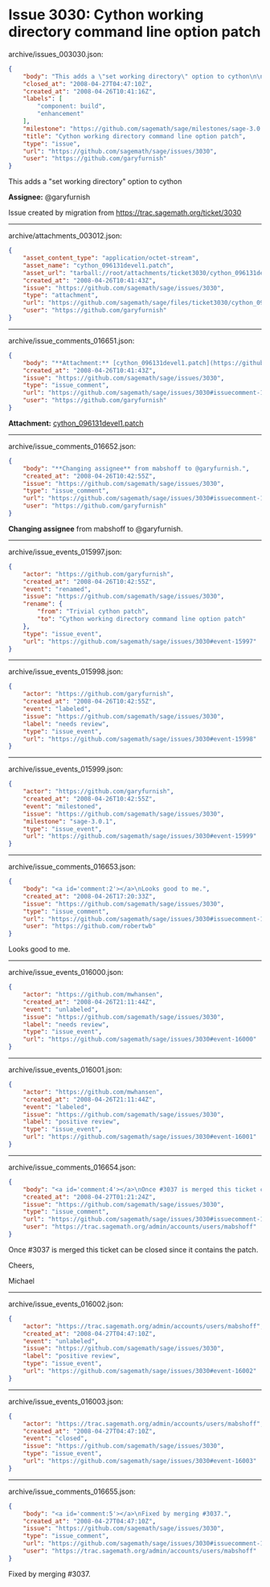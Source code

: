 # Issue 3030: Cython working directory command line option patch

archive/issues_003030.json:
```json
{
    "body": "This adds a \"set working directory\" option to cython\n\n**Assignee:** @garyfurnish\n\nIssue created by migration from https://trac.sagemath.org/ticket/3030\n\n",
    "closed_at": "2008-04-27T04:47:10Z",
    "created_at": "2008-04-26T10:41:16Z",
    "labels": [
        "component: build",
        "enhancement"
    ],
    "milestone": "https://github.com/sagemath/sage/milestones/sage-3.0.1",
    "title": "Cython working directory command line option patch",
    "type": "issue",
    "url": "https://github.com/sagemath/sage/issues/3030",
    "user": "https://github.com/garyfurnish"
}
```
This adds a "set working directory" option to cython

**Assignee:** @garyfurnish

Issue created by migration from https://trac.sagemath.org/ticket/3030





---

archive/attachments_003012.json:
```json
{
    "asset_content_type": "application/octet-stream",
    "asset_name": "cython_096131devel1.patch",
    "asset_url": "tarball://root/attachments/ticket3030/cython_096131devel1.patch",
    "created_at": "2008-04-26T10:41:43Z",
    "issue": "https://github.com/sagemath/sage/issues/3030",
    "type": "attachment",
    "url": "https://github.com/sagemath/sage/files/ticket3030/cython_096131devel1.patch",
    "user": "https://github.com/garyfurnish"
}
```



---

archive/issue_comments_016651.json:
```json
{
    "body": "**Attachment:** [cython_096131devel1.patch](https://github.com/sagemath/sage/files/ticket3030/cython_096131devel1.patch)",
    "created_at": "2008-04-26T10:41:43Z",
    "issue": "https://github.com/sagemath/sage/issues/3030",
    "type": "issue_comment",
    "url": "https://github.com/sagemath/sage/issues/3030#issuecomment-16651",
    "user": "https://github.com/garyfurnish"
}
```

**Attachment:** [cython_096131devel1.patch](https://github.com/sagemath/sage/files/ticket3030/cython_096131devel1.patch)



---

archive/issue_comments_016652.json:
```json
{
    "body": "**Changing assignee** from mabshoff to @garyfurnish.",
    "created_at": "2008-04-26T10:42:55Z",
    "issue": "https://github.com/sagemath/sage/issues/3030",
    "type": "issue_comment",
    "url": "https://github.com/sagemath/sage/issues/3030#issuecomment-16652",
    "user": "https://github.com/garyfurnish"
}
```

**Changing assignee** from mabshoff to @garyfurnish.



---

archive/issue_events_015997.json:
```json
{
    "actor": "https://github.com/garyfurnish",
    "created_at": "2008-04-26T10:42:55Z",
    "event": "renamed",
    "issue": "https://github.com/sagemath/sage/issues/3030",
    "rename": {
        "from": "Trivial cython patch",
        "to": "Cython working directory command line option patch"
    },
    "type": "issue_event",
    "url": "https://github.com/sagemath/sage/issues/3030#event-15997"
}
```



---

archive/issue_events_015998.json:
```json
{
    "actor": "https://github.com/garyfurnish",
    "created_at": "2008-04-26T10:42:55Z",
    "event": "labeled",
    "issue": "https://github.com/sagemath/sage/issues/3030",
    "label": "needs review",
    "type": "issue_event",
    "url": "https://github.com/sagemath/sage/issues/3030#event-15998"
}
```



---

archive/issue_events_015999.json:
```json
{
    "actor": "https://github.com/garyfurnish",
    "created_at": "2008-04-26T10:42:55Z",
    "event": "milestoned",
    "issue": "https://github.com/sagemath/sage/issues/3030",
    "milestone": "sage-3.0.1",
    "type": "issue_event",
    "url": "https://github.com/sagemath/sage/issues/3030#event-15999"
}
```



---

archive/issue_comments_016653.json:
```json
{
    "body": "<a id='comment:2'></a>\nLooks good to me.",
    "created_at": "2008-04-26T17:20:33Z",
    "issue": "https://github.com/sagemath/sage/issues/3030",
    "type": "issue_comment",
    "url": "https://github.com/sagemath/sage/issues/3030#issuecomment-16653",
    "user": "https://github.com/robertwb"
}
```

<a id='comment:2'></a>
Looks good to me.



---

archive/issue_events_016000.json:
```json
{
    "actor": "https://github.com/mwhansen",
    "created_at": "2008-04-26T21:11:44Z",
    "event": "unlabeled",
    "issue": "https://github.com/sagemath/sage/issues/3030",
    "label": "needs review",
    "type": "issue_event",
    "url": "https://github.com/sagemath/sage/issues/3030#event-16000"
}
```



---

archive/issue_events_016001.json:
```json
{
    "actor": "https://github.com/mwhansen",
    "created_at": "2008-04-26T21:11:44Z",
    "event": "labeled",
    "issue": "https://github.com/sagemath/sage/issues/3030",
    "label": "positive review",
    "type": "issue_event",
    "url": "https://github.com/sagemath/sage/issues/3030#event-16001"
}
```



---

archive/issue_comments_016654.json:
```json
{
    "body": "<a id='comment:4'></a>\nOnce #3037 is merged this ticket can be closed since it contains the patch.\n\nCheers,\n\nMichael",
    "created_at": "2008-04-27T01:21:24Z",
    "issue": "https://github.com/sagemath/sage/issues/3030",
    "type": "issue_comment",
    "url": "https://github.com/sagemath/sage/issues/3030#issuecomment-16654",
    "user": "https://trac.sagemath.org/admin/accounts/users/mabshoff"
}
```

<a id='comment:4'></a>
Once #3037 is merged this ticket can be closed since it contains the patch.

Cheers,

Michael



---

archive/issue_events_016002.json:
```json
{
    "actor": "https://trac.sagemath.org/admin/accounts/users/mabshoff",
    "created_at": "2008-04-27T04:47:10Z",
    "event": "unlabeled",
    "issue": "https://github.com/sagemath/sage/issues/3030",
    "label": "positive review",
    "type": "issue_event",
    "url": "https://github.com/sagemath/sage/issues/3030#event-16002"
}
```



---

archive/issue_events_016003.json:
```json
{
    "actor": "https://trac.sagemath.org/admin/accounts/users/mabshoff",
    "created_at": "2008-04-27T04:47:10Z",
    "event": "closed",
    "issue": "https://github.com/sagemath/sage/issues/3030",
    "type": "issue_event",
    "url": "https://github.com/sagemath/sage/issues/3030#event-16003"
}
```



---

archive/issue_comments_016655.json:
```json
{
    "body": "<a id='comment:5'></a>\nFixed by merging #3037.",
    "created_at": "2008-04-27T04:47:10Z",
    "issue": "https://github.com/sagemath/sage/issues/3030",
    "type": "issue_comment",
    "url": "https://github.com/sagemath/sage/issues/3030#issuecomment-16655",
    "user": "https://trac.sagemath.org/admin/accounts/users/mabshoff"
}
```

<a id='comment:5'></a>
Fixed by merging #3037.
